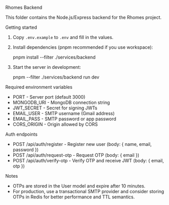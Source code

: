 Rhomes Backend

This folder contains the Node.js/Express backend for the Rhomes project.

Getting started

1. Copy `.env.example` to `.env` and fill in the values.

2. Install dependencies (pnpm recommended if you use workspace):

   pnpm install --filter ./services/backend

3. Start the server in development:

   pnpm --filter ./services/backend run dev

Required environment variables

- PORT - Server port (default 3000)
- MONGODB_URI - MongoDB connection string
- JWT_SECRET - Secret for signing JWTs
- EMAIL_USER - SMTP username (Gmail address)
- EMAIL_PASS - SMTP password or app password
- CORS_ORIGIN - Origin allowed by CORS

Auth endpoints

- POST /api/auth/register - Register new user (body: { name, email, password })
- POST /api/auth/request-otp - Request OTP (body: { email })
- POST /api/auth/verify-otp - Verify OTP and receive JWT (body: { email, otp })

Notes

- OTPs are stored in the User model and expire after 10 minutes.
- For production, use a transactional SMTP provider and consider storing OTPs in Redis for better performance and TTL semantics.
